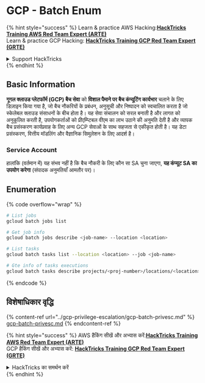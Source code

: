 # GCP - Batch Enum

{% hint style="success" %}
Learn & practice AWS Hacking:<img src="../../../.gitbook/assets/image (1).png" alt="" data-size="line">[**HackTricks Training AWS Red Team Expert (ARTE)**](https://training.hacktricks.xyz/courses/arte)<img src="../../../.gitbook/assets/image (1).png" alt="" data-size="line">\
Learn & practice GCP Hacking: <img src="../../../.gitbook/assets/image (2).png" alt="" data-size="line">[**HackTricks Training GCP Red Team Expert (GRTE)**<img src="../../../.gitbook/assets/image (2).png" alt="" data-size="line">](https://training.hacktricks.xyz/courses/grte)

<details>

<summary>Support HackTricks</summary>

* Check the [**subscription plans**](https://github.com/sponsors/carlospolop)!
* **Join the** 💬 [**Discord group**](https://discord.gg/hRep4RUj7f) or the [**telegram group**](https://t.me/peass) or **follow** us on **Twitter** 🐦 [**@hacktricks\_live**](https://twitter.com/hacktricks\_live)**.**
* **Share hacking tricks by submitting PRs to the** [**HackTricks**](https://github.com/carlospolop/hacktricks) and [**HackTricks Cloud**](https://github.com/carlospolop/hacktricks-cloud) github repos.

</details>
{% endhint %}

## Basic Information

**गूगल क्लाउड प्लेटफॉर्म (GCP) बैच सेवा** को **विशाल पैमाने पर बैच कंप्यूटिंग कार्यभार** चलाने के लिए डिज़ाइन किया गया है, जो बैच नौकरियों के प्रबंधन, अनुसूची और निष्पादन को स्वचालित करता है जो स्केलेबल क्लाउड संसाधनों के बीच होता है। यह सेवा संचालन को सरल बनाती है और लागत को अनुकूलित करती है, उपयोगकर्ताओं को प्रीएम्प्टिबल वीएम का लाभ उठाने की अनुमति देती है और व्यापक बैच प्रसंस्करण कार्यप्रवाह के लिए अन्य GCP सेवाओं के साथ सहजता से एकीकृत होती है। यह डेटा प्रसंस्करण, वित्तीय मॉडलिंग और वैज्ञानिक सिमुलेशन के लिए आदर्श है।

### Service Account

हालांकि (वर्तमान में) यह संभव नहीं है कि बैच नौकरी के लिए कौन सा SA चुना जाएगा, **यह कंप्यूट SA का उपयोग करेगा** (संपादक अनुमतियाँ आमतौर पर)।

## Enumeration

{% code overflow="wrap" %}
```bash
# List jobs
gcloud batch jobs list

# Get job info
gcloud batch jobs describe <job-name> --location <location>

# List tasks
gcloud batch tasks list --location <location> --job <job-name>

# Gte info of tasks executions
gcloud batch tasks describe projects/<proj-number>/locations/<location>/jobs/<job-name>/taskGroups/<group>/tasks/<num>
```
{% endcode %}

## विशेषाधिकार वृद्धि

{% content-ref url="../gcp-privilege-escalation/gcp-batch-privesc.md" %}
[gcp-batch-privesc.md](../gcp-privilege-escalation/gcp-batch-privesc.md)
{% endcontent-ref %}

{% hint style="success" %}
AWS हैकिंग सीखें और अभ्यास करें:<img src="../../../.gitbook/assets/image (1).png" alt="" data-size="line">[**HackTricks Training AWS Red Team Expert (ARTE)**](https://training.hacktricks.xyz/courses/arte)<img src="../../../.gitbook/assets/image (1).png" alt="" data-size="line">\
GCP हैकिंग सीखें और अभ्यास करें: <img src="../../../.gitbook/assets/image (2).png" alt="" data-size="line">[**HackTricks Training GCP Red Team Expert (GRTE)**<img src="../../../.gitbook/assets/image (2).png" alt="" data-size="line">](https://training.hacktricks.xyz/courses/grte)

<details>

<summary>HackTricks का समर्थन करें</summary>

* [**सदस्यता योजनाएँ**](https://github.com/sponsors/carlospolop) देखें!
* **💬 [**Discord समूह**](https://discord.gg/hRep4RUj7f) या [**telegram समूह**](https://t.me/peass) में शामिल हों या **Twitter** 🐦 पर हमें **फॉलो** करें [**@hacktricks\_live**](https://twitter.com/hacktricks\_live)**.**
* **हैकिंग ट्रिक्स साझा करें और [**HackTricks**](https://github.com/carlospolop/hacktricks) और [**HackTricks Cloud**](https://github.com/carlospolop/hacktricks-cloud) गिटहब रिपोजिटरी में PRs सबमिट करें।**

</details>
{% endhint %}
